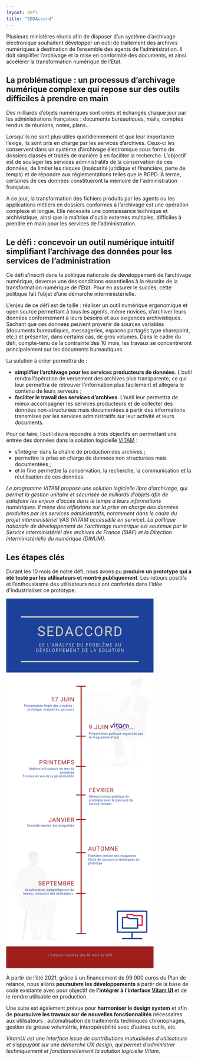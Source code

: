 ```yaml
---
layout: defi
title: "SEDAccord"
---
```


Plusieurs ministères réunis afin de disposer d’un système d’archivage électronique souhaitent développer un outil de traitement des archives numériques à destination de l’ensemble des agents de l’administration. Il doit  simplifier l’archivage et la mise en conformité des documents, et ainsi accélérer la transformation numérique de l’Etat.

## La problématique : un processus d’archivage numérique complexe qui repose sur des outils difficiles à prendre en main 

Des milliards d’objets numériques sont créés et échangés chaque jour par les administrations françaises : documents bureautiques, mails, comptes rendus de réunions, notes, plans… 

Lorsqu’ils ne sont plus utiles quotidiennement et que leur importance l’exige, ils sont pris en charge par les services d’archives. Ceux-ci les conservent dans un système d’archivage électronique sous forme de dossiers classés et traités de manière à en faciliter la recherche. L’objectif est de soulager les services administratifs de la conservation de ces données, de limiter les risques (insécurité juridique et financière, perte de temps) et de répondre aux réglementations telles que le RGPD. A terme, certaines de ces données constitueront la mémoire de l'administration française.

A ce jour, la transformation des fichiers produits par les agents ou les applications métiers en dossiers conformes à l’archivage est une opération complexe et longue. Elle nécessite une connaissance technique et archivistique, ainsi que la maîtrise d'outils externes multiples, difficiles à prendre en main pour les services de l’administration.

## Le défi : concevoir un outil numérique intuitif simplifiant l’archivage des données pour les services de l’administration 

Ce défi s’inscrit dans la politique nationale de développement de l’archivage numérique, devenue une des conditions essentielles à la réussite de la transformation numérique de l’Etat. Pour en assurer le succès, cette politique fait l’objet d’une démarche interministérielle.

L’enjeu de ce défi est de taille : réaliser un outil numérique ergonomique et open source permettant à tous les agents, même novices, d’archiver leurs données conformément à leurs besoins et aux exigences archivistiques. Sachant que ces données peuvent provenir de sources variables (documents bureautiques, messageries, espaces partagés type sharepoint, etc.) et présenter, dans certains cas, de gros volumes. Dans le cadre du défi, compte-tenu de la contrainte des 10 mois, les travaux se concentreront principalement sur les documents bureautiques.

La solution à créer permettra de : 
- **simplifier l’archivage pour les services producteurs de données**. L’outil rendra l’opération de versement des archives plus transparente, ce qui leur permettra de retrouver l’information plus facilement et allègera le contenu de leurs serveurs ;
- **faciliter le travail des services d’archives**. L’outil leur permettra de mieux accompagner les services producteurs et de collecter des données non-structurées mais documentées à partir des informations transmises par les services administratifs sur leur activité et leurs documents.

Pour ce faire, l’outil devra répondre à trois objectifs en permettant une entrée des données dans la solution logicielle [VITAM](https://www.programmevitam.fr/pages/presentation/) : 
- s'intégrer dans la chaîne de production des archives ;
- permettre la prise en charge de données non structurées mais documentées ;
- et in fine permettre la conservation, la recherche, la communication et la réutilisation de ces données.

_Le programme VITAM propose une solution logicielle libre d’archivage, qui permet la gestion unitaire et sécurisée de milliards d’objets afin de satisfaire les enjeux d’accès dans le temps à leurs informations numériques. Il mène des réflexions sur la prise en charge des données produites par les services administratifs, notamment dans le cadre du projet interministériel VAS (VITAM accessible en service). 
La politique nationale de développement de l’archivage numérique est soutenue par le Service interministériel des archives de France (SIAF) et la Direction interministérielle du numérique (DINUM)._

## Les étapes clés

Durant les 10 mois de notre défi, nous avons pu **produire un prototype qui a été testé par les utilisateurs et montré publiquement**. Les retours positifs et l’enthousiasme des utilisateurs nous ont confortés dans l’idée d’industrialiser ce prototype. 

![Chronologie du défi](/img/realisations/2020/sedaccord_timeline_2020.png)

À partir de l’été 2021, grâce à un financement de 99 000 euros du Plan de relance, nous allons **poursuivre les développements** à partir de la base de code existante avec pour objectif de **l’intégrer à l’interface [Vitam UI](https://www.programmevitam.fr/pages/logiciel/logiciel_frontoffice/)** et de le rendre utilisable en production.

Une suite est également prévue pour **harmoniser le design system** et afin de **poursuivre les travaux sur de nouvelles fonctionnalités** nécessaires aux utilisateurs : automatisation de traitements techniques chronophages, gestion de grosse volumétrie, interopérabilité avec d’autres outils, etc.

_VitamUI est une interface issue de contributions mutualisées d'utilisateurs et s'appuyant sur une démarche UX design, qui permet d'administrer techniquement et fonctionnellement la solution logicielle Vitam._
